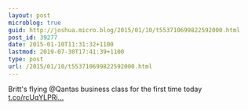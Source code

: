 ```yaml
---
layout: post
microblog: true
guid: http://joshua.micro.blog/2015/01/10/t553710699822592000.html
post_id: 39277
date: 2015-01-10T11:31:32+1100
lastmod: 2019-07-30T17:41:39+1100
type: post
url: /2015/01/10/t553710699822592000.html
---
```

Britt's flying @Qantas business class for the first time today [t.co/rcUqYLPRi...](http://t.co/rcUqYLPRir)
